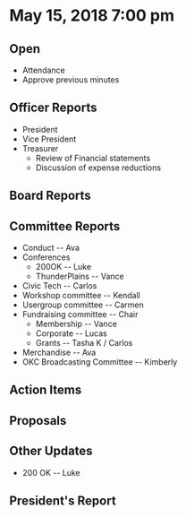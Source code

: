 # May 15, 2018 7:00 pm

## Open
* Attendance
* Approve previous minutes

## Officer Reports
* President
* Vice President
* Treasurer
    - Review of Financial statements
    - Discussion of expense reductions

## Board Reports

## Committee Reports

* Conduct -- Ava
* Conferences
    - 200OK -- Luke
    - ThunderPlains -- Vance
* Civic Tech -- Carlos
* Workshop committee -- Kendall
* Usergroup committee -- Carmen
* Fundraising committee -- Chair
    - Membership -- Vance
    - Corporate -- Lucas
    - Grants -- Tasha K / Carlos
* Merchandise -- Ava
* OKC Broadcasting Committee -- Kimberly

## Action Items

## Proposals

## Other Updates
* 200 OK -- Luke

## President's Report 
